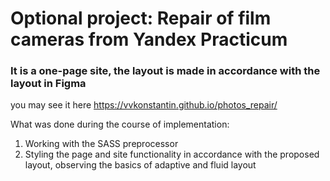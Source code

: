 # Optional project: Repair of film cameras from Yandex Practicum

### It is a one-page site, the layout is made in accordance with the layout in Figma

you may see it here https://vvkonstantin.github.io/photos_repair/

What was done during the course of implementation:

1. Working with the SASS preprocessor
2. Styling the page and site functionality in accordance with the proposed layout, observing the basics of adaptive and fluid layout

